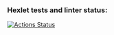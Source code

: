 ### Hexlet tests and linter status:
[![Actions Status](https://github.com/xemyleigh/layout-designer-project-lvl1/workflows/hexlet-check/badge.svg)](https://github.com/xemyleigh/layout-designer-project-lvl1/actions)